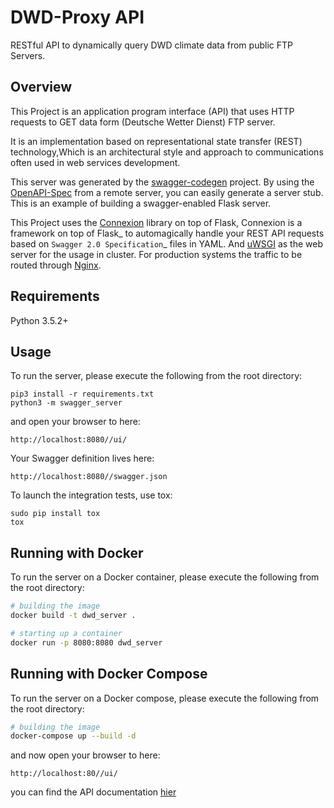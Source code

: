 # DWD-Proxy API

RESTful API to dynamically query DWD climate data from public FTP Servers.
## Overview
This Project is an application program interface (API) that uses HTTP requests to GET data form (Deutsche Wetter Dienst) FTP server.

It is an implementation based on representational state transfer (REST) technology,Which is an architectural style and approach to communications often used in web services development.  

This server was generated by the [swagger-codegen](https://github.com/swagger-api/swagger-codegen) project. By using the
[OpenAPI-Spec](https://github.com/swagger-api/swagger-core/wiki) from a remote server, you can easily generate a server stub.  This
is an example of building a swagger-enabled Flask server.

This Project uses the [Connexion](https://github.com/zalando/connexion) library on top of Flask, Connexion is a framework on top of Flask_ to automagically handle your REST API requests
based on `Swagger 2.0 Specification`_ files in YAML. 
And [uWSGI](https://uwsgi-docs.readthedocs.io/en/latest/) as the web server for the usage in cluster.
For production systems the traffic to be routed through [Nginx](https://nginx.org/en/docs/).




## Requirements
Python 3.5.2+

## Usage
To run the server, please execute the following from the root directory:

```
pip3 install -r requirements.txt
python3 -m swagger_server
```

and open your browser to here:

```
http://localhost:8080//ui/
```

Your Swagger definition lives here:

```
http://localhost:8080//swagger.json
```

To launch the integration tests, use tox:
```
sudo pip install tox
tox
```

## Running with Docker

To run the server on a Docker container, please execute the following from the root directory:

```bash
# building the image
docker build -t dwd_server .

# starting up a container
docker run -p 8080:8080 dwd_server
```
## Running with Docker Compose
To run the server on a Docker compose, please execute the following from the root directory:
```bash
# building the image
docker-compose up --build -d 

```
and now  open your browser to here:
```
http://localhost:80//ui/
```
you can find the API documentation [hier](./howToUse.md)  